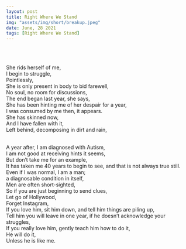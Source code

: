 ```yaml
---
layout: post
title: Right Where We Stand
img: "assets/img/short/breakup.jpeg"
date: June, 28 2021
tags: [Right Where We Stand]
---
```

  
<br><br>
<div align="left">

She rids herself of me,<br>
I begin to struggle,<br>
Pointlessly,<br>
She is only present in body to bid farewell,<br>
No soul, no room for discussions,<br>
The end began last year, she says,<br>
She has been hinting me of her despair for a year,<br>
I was consumed by me then, it appears.<br>
She has skinned now, <br>
And I have fallen with it,<br>
Left behind, decomposing in dirt and rain,<br><br>

A year after, I am diagnosed with Autism,<br>
I am not good at receiving hints it seems,<br>
But don’t take me for an example,<br>
It has taken me 40 years to begin to see, and that is not always true still.<br>
Even if I was normal, I am a man;<br>
a diagnosable condition in itself,<br>
Men are often short-sighted,<br>
So if you are just beginning to send clues,<br>
Let go of Hollywood,<br>
Forget Instagram,<br>
If you love him, sit him down, and tell him things are piling up,<br>
Tell him you will leave in one year, if he doesn’t acknowledge your struggles,<br>
If you really love him, gently teach him how to do it,<br>
He will do it, <br>
Unless he is like me.<br><br>



</div>
<br><br>
<br><br>
<br><br>
<br><br>
<br><br>
<br><br>  
